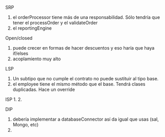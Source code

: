 SRP
1. el orderProcessor tiene más de una responsabilidad. Sólo tendría que tener el processOrder y el validateOrder
2. el reportingEngine 

Open/closed
1. puede crecer en formas de hacer descuentos y eso haría que haya if/elses
2. acoplamiento muy alto


LSP
1. Un subtipo que no cumple el contrato no puede sustituir al tipo base.
2. el employee tiene el mismo método que el base. Tendrá clases duplicadas. Hace un override

ISP
1. 
2. 

DIP
1. debería implementar a databaseConnector así da igual que usas (sal, Mongo, etc)
2. 

